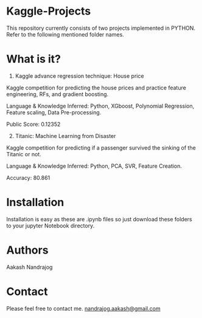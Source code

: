 # Kaggle-Projects


This repository currently consists of two projects implemented in PYTHON. Refer to the following mentioned folder names.

# What is it?

1. Kaggle advance regression technique: House price 

Kaggle competition for predicting the house prices and practice feature engineering, RFs, and gradient boosting.

Language & Knowledge Inferred: Python, XGboost, Polynomial Regression, Feature scaling, Data Pre-processing.

Public Score: 0.12352

2. Titanic: Machine Learning from Disaster

Kaggle competition for predicting if a passenger survived the sinking of the Titanic or not.

Language & Knowledge Inferred: Python, PCA, SVR, Feature Creation.

Accuracy: 80.861


# Installation 
Installation is easy as these are .ipynb files so just download these folders to your jupyter Notebook directory.

# Authors
Aakash Nandrajog

# Contact
Please feel free to contact me.
nandrajog.aakash@gmail.com





